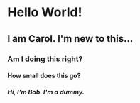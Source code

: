 

# Hello World!

## I am Carol. I'm new to this...

### Am I doing this right?

#### How small does this go?

##### Hi, I'm Bob. I'm a dummy. 

